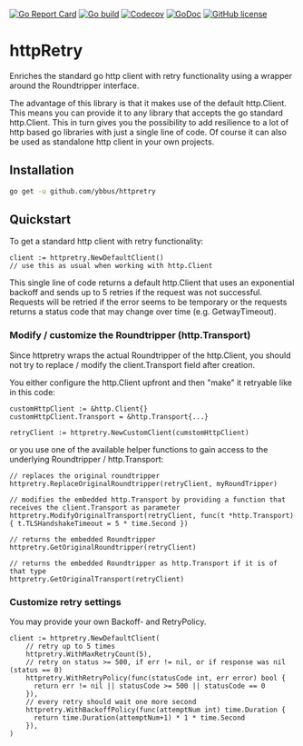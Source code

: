 [![Go Report Card](https://goreportcard.com/badge/github.com/ybbus/httpretry)](https://goreportcard.com/report/github.com/ybbus/httpretry)
[![Go build](https://github.com/ybbus/httpretry/actions/workflows/go.yml/badge.svg)](https://github.com/ybbus/httpretry)
[![Codecov](https://codecov.io/github/ybbus/httpretry/branch/master/graph/badge.svg?token=ARYOQ8R1DT)](https://codecov.io/github/ybbus/httpretry)
[![GoDoc](https://godoc.org/github.com/ybbus/httpretry?status.svg)](https://godoc.org/github.com/ybbus/httpretry)
[![GitHub license](https://img.shields.io/github/license/mashape/apistatus.svg)]()

# httpRetry

Enriches the standard go http client with retry functionality using a wrapper around the Roundtripper interface.

The advantage of this library is that it makes use of the default http.Client.
This means you can provide it to any library that accepts the go standard http.Client.
This in turn gives you the possibility to add resilience to a lot of http based go libraries with just a single line of code.
Of course it can also be used as standalone http client in your own projects.

## Installation

```sh
go get -u github.com/ybbus/httpretry
```

## Quickstart

To get a standard http client with retry functionality:

```golang
client := httpretry.NewDefaultClient()
// use this as usual when working with http.Client
```

This single line of code returns a default http.Client that uses an exponential backoff and sends up to 5 retries if the request was not successful.
Requests will be retried if the error seems to be temporary or the requests returns a status code that may change over time (e.g. GetwayTimeout).

### Modify / customize the Roundtripper (http.Transport)

Since httpretry wraps the actual Roundtripper of the http.Client, you should not try to replace / modify the client.Transport field after creation.

You either configure the http.Client upfront and then "make" it retryable like in this code:

```golang
customHttpClient := &http.Client{}
customHttpClient.Transport = &http.Transport{...}

retryClient := httpretry.NewCustomClient(cumstomHttpClient)
```

or you use one of the available helper functions to gain access to the underlying Roundtripper / http.Transport:

```golang
// replaces the original roundtripper
httpretry.ReplaceOriginalRoundtripper(retryClient, myRoundTripper)

// modifies the embedded http.Transport by providing a function that receives the client.Transport as parameter
httpretry.ModifyOriginalTransport(retryClient, func(t *http.Transport) { t.TLSHandshakeTimeout = 5 * time.Second })

// returns the embedded Roundtripper
httpretry.GetOriginalRoundtripper(retryClient)

// returns the embedded Roundtripper as http.Transport if it is of that type
httpretry.GetOriginalTransport(retryClient)
```

### Customize retry settings

You may provide your own Backoff- and RetryPolicy.

```golang
client := httpretry.NewDefaultClient(
    // retry up to 5 times
    httpretry.WithMaxRetryCount(5),
    // retry on status >= 500, if err != nil, or if response was nil (status == 0)
    httpretry.WithRetryPolicy(func(statusCode int, err error) bool {
      return err != nil || statusCode >= 500 || statusCode == 0
    }),
    // every retry should wait one more second
    httpretry.WithBackoffPolicy(func(attemptNum int) time.Duration {
      return time.Duration(attemptNum+1) * 1 * time.Second
    }),
)
```
